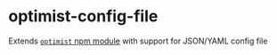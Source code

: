 # optimist-config-file
Extends [`optimist` npm module](https://www.npmjs.com/package/optimist) with support for JSON/YAML config file
